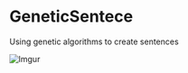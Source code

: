 # GeneticSentece
Using genetic algorithms to create sentences


![Imgur](https://i.imgur.com/oZBc51e.png)

